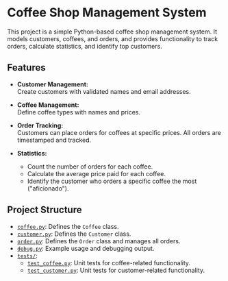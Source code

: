 # Coffee Shop Management System

This project is a simple Python-based coffee shop management system. It models customers, coffees, and orders, and provides functionality to track orders, calculate statistics, and identify top customers.

## Features

- **Customer Management:**  
  Create customers with validated names and email addresses.

- **Coffee Management:**  
  Define coffee types with names and prices.

- **Order Tracking:**  
  Customers can place orders for coffees at specific prices. All orders are timestamped and tracked.

- **Statistics:**  
  - Count the number of orders for each coffee.
  - Calculate the average price paid for each coffee.
  - Identify the customer who orders a specific coffee the most ("aficionado").

## Project Structure

- [`coffee.py`](coffee.py): Defines the `Coffee` class.
- [`customer.py`](customer.py): Defines the `Customer` class.
- [`order.py`](order.py): Defines the `Order` class and manages all orders.
- [`debug.py`](debug.py): Example usage and debugging output.
- [`tests/`](tests/):  
  - [`test_coffee.py`](tests/test_coffee.py): Unit tests for coffee-related functionality.
  - [`test_customer.py`](tests/test_customer.py): Unit tests for customer-related functionality.

